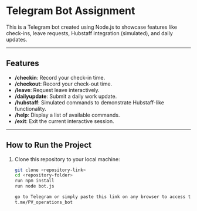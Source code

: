 # Telegram Bot Assignment

This is a Telegram bot created using Node.js to showcase features like check-ins, leave requests, Hubstaff integration (simulated), and daily updates.

---

## Features

- **/checkin**: Record your check-in time.
- **/checkout**: Record your check-out time.
- **/leave**: Request leave interactively.
- **/dailyupdate**: Submit a daily work update.
- **/hubstaff**: Simulated commands to demonstrate Hubstaff-like functionality.
- **/help**: Display a list of available commands.
- **/exit**: Exit the current interactive session.

---

## How to Run the Project


1. Clone this repository to your local machine:
   ```bash
   git clone <repository-link>
   cd <repository-folder>
   run npm install
   run node bot.js

   go to Telegram or simply paste this link on any browser to access the bot
   t.me/PV_operations_bot

